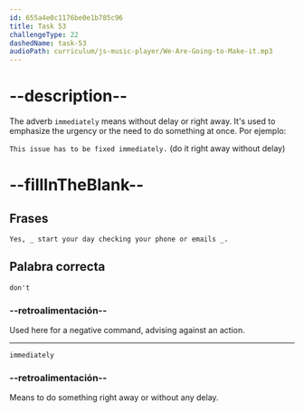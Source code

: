 ```yaml
---
id: 655a4e0c1176be0e1b785c96
title: Task 53
challengeType: 22
dashedName: task-53
audioPath: curriculum/js-music-player/We-Are-Going-to-Make-it.mp3
---
```


<!--
AUDIO REFERENCE: 
Expert: Yes, don't start your day checking your phone or emails immediately.
-->

# --description--

The adverb `immediately` means without delay or right away. It's used to emphasize the urgency or the need to do something at once. Por ejemplo:

`This issue has to be fixed immediately.` (do it right away without delay)

# --fillInTheBlank--

## Frases

`Yes, _ start your day checking your phone or emails _.`

## Palabra correcta

`don't`

### --retroalimentación--

Used here for a negative command, advising against an action.

---

`immediately`

### --retroalimentación--

Means to do something right away or without any delay.
